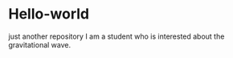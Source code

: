 # Hello-world
just another repository
I am a student who is interested about the gravitational wave.
